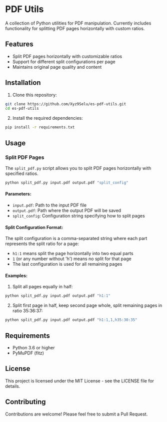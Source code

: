 # PDF Utils

A collection of Python utilities for PDF manipulation. Currently includes functionality for splitting PDF pages horizontally with custom ratios.

## Features

- Split PDF pages horizontally with customizable ratios
- Support for different split configurations per page
- Maintains original page quality and content

## Installation

1. Clone this repository:
```bash
git clone https://github.com/Xyz9Selu/es-pdf-utils.git
cd es-pdf-utils
```

2. Install the required dependencies:
```bash
pip install -r requirements.txt
```

## Usage

### Split PDF Pages

The `split_pdf.py` script allows you to split PDF pages horizontally with specified ratios.

```bash
python split_pdf.py input.pdf output.pdf "split_config"
```

#### Parameters:
- `input.pdf`: Path to the input PDF file
- `output.pdf`: Path where the output PDF will be saved
- `split_config`: Configuration string specifying how to split pages

#### Split Configuration Format:
The split configuration is a comma-separated string where each part represents the split ratio for a page:
- `h1:1` means split the page horizontally into two equal parts
- `1` (or any number without 'h') means no split for that page
- The last configuration is used for all remaining pages

#### Examples:

1. Split all pages equally in half:
```bash
python split_pdf.py input.pdf output.pdf "h1:1"
```

2. Split first page in half, keep second page whole, split remaining pages in ratio 35:36:37:
```bash
python split_pdf.py input.pdf output.pdf "h1:1,1,h35:30:35"
```

## Requirements

- Python 3.6 or higher
- PyMuPDF (fitz)

## License

This project is licensed under the MIT License - see the LICENSE file for details.

## Contributing

Contributions are welcome! Please feel free to submit a Pull Request.
